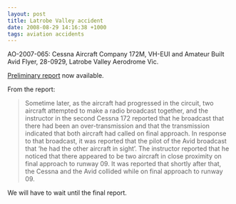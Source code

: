 ```yaml
---
layout: post
title: Latrobe Valley accident
date: 2008-08-29 14:16:38 +1000
tags: aviation accidents
---
```


AO-2007-065: Cessna Aircraft Company 172M, VH-EUI and Amateur Built Avid Flyer, 28-0929, Latrobe Valley Aerodrome Vic.

[Preliminary report](https://www.atsb.gov.au/publications/investigation_reports/2007/AAIR/aair200707452.aspx) now available.

From the report:

> Sometime later, as the aircraft had progressed in the circuit, two aircraft attempted
> to make a radio broadcast together, and the instructor in the second Cessna 172
> reported that he broadcast that there had been an over-transmission and that the
> transmission indicated that both aircraft had called on final approach. In response to
> that broadcast, it was reported that the pilot of the Avid broadcast that ‘he had the
> other aircraft in sight’. The instructor reported that he noticed that there appeared to
> be two aircraft in close proximity on final approach to runway 09. It was reported
> that shortly after that, the Cessna and the Avid collided while on final approach to
> runway 09.

We will have to wait until the final report.
